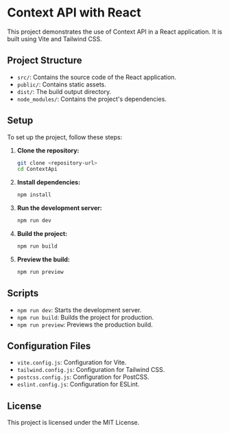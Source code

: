 # Context API with React

This project demonstrates the use of Context API in a React application. It is built using Vite and Tailwind CSS.

## Project Structure

-   `src/`: Contains the source code of the React application.
-   `public/`: Contains static assets.
-   `dist/`: The build output directory.
-   `node_modules/`: Contains the project's dependencies.

## Setup

To set up the project, follow these steps:

1. **Clone the repository:**

    ```sh
    git clone <repository-url>
    cd ContextApi
    ```

2. **Install dependencies:**

    ```sh
    npm install
    ```

3. **Run the development server:**

    ```sh
    npm run dev
    ```

4. **Build the project:**

    ```sh
    npm run build
    ```

5. **Preview the build:**
    ```sh
    npm run preview
    ```

## Scripts

-   `npm run dev`: Starts the development server.
-   `npm run build`: Builds the project for production.
-   `npm run preview`: Previews the production build.

## Configuration Files

-   `vite.config.js`: Configuration for Vite.
-   `tailwind.config.js`: Configuration for Tailwind CSS.
-   `postcss.config.js`: Configuration for PostCSS.
-   `eslint.config.js`: Configuration for ESLint.

## License

This project is licensed under the MIT License.
